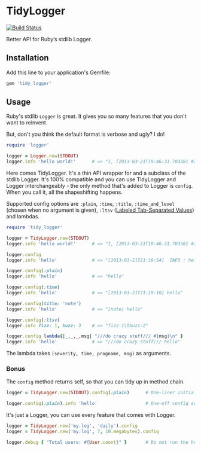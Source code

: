 # TidyLogger

[![Build Status](https://travis-ci.org/kenn/tidy_logger.png)](https://travis-ci.org/kenn/tidy_logger)

Better API for Ruby’s stdlib Logger.

## Installation

Add this line to your application's Gemfile:

```ruby
gem 'tidy_logger'
```

## Usage

Ruby's stdlib `Logger` is great. It gives you so many features that you don't want to reinvent.

But, don't you think the default format is verbose and ugly? I do!

```ruby
require 'logger'

logger = Logger.new(STDOUT)
logger.info 'hello world!'      # => "I, [2013-03-21T19:46:31.703381 #27585]  INFO -- : hello world!\n"
```

Here comes TidyLogger. It's a thin API wrapper for and a subclass of the stdlib Logger. It's 100% compatible and you can use TidyLogger and Logger interchangeably - the only method that's added to Logger is `config`. When you call it, all the shapeshifting happens.

Supported config options are `:plain`, `:time`, `:title`, `:time_and_level` (chosen when no argument is given), `:ltsv` ([Labeled Tab-Separated Values](http://ltsv.org)) and lambdas.

```ruby
require 'tidy_logger'

logger = TidyLogger.new(STDOUT)
logger.info 'hello world!'      # => "I, [2013-03-21T19:46:31.703381 #27585]  INFO -- : hello world!\n"

logger.config
logger.info 'hello'             # => "[2013-03-21T21:19:54]  INFO : hello"

logger.config(:plain)
logger.info 'hello'             # => "hello"

logger.config(:time)
logger.info 'hello'             # => "[2013-03-21T21:19:10] hello"

logger.config(title: 'note')
logger.info 'hello'             # => "[note] hello"

logger.config(:ltsv)
logger.info fizz: 1, buzz: 2    # => "fizz:1\tbuzz:2"

logger.config lambda{|_,_,_,msg| "///do crazy stuff/// #{msg}\n" }
logger.info 'hello'             # => "///do crazy stuff/// hello"
```

The lambda takes `(severity, time, progname, msg)` as arguments.

### Bonus

The `config` method returns self, so that you can tidy up in method chain.

```ruby
logger = TidyLogger.new(STDOUT).config(:plain)      # One-liner initialization

logger.config(:plain).info 'hello'                  # One-off config switch
```

It's just a Logger, you can use every feature that comes with Logger.

```ruby
logger = TidyLogger.new('my.log', 'daily').config
logger = TidyLogger.new('my.log', 7, 10.megabytes).config

logger.debug { "Total users: #{User.count}" }       # Do not run the heavy query on production
```
